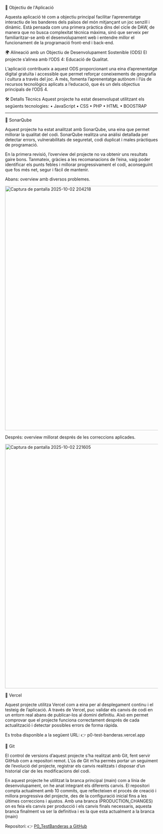 🧩 Objectiu de l'Aplicació

Aquesta aplicació té com a objectiu principal facilitar l’aprenentatge interactiu de les banderes dels països del món mitjançant un joc senzill i dinàmic. Està pensada com una primera pràctica dins del cicle de DAW, de manera que no busca complexitat tècnica màxima, sinó que serveix per familiaritzar-se amb el desenvolupament web i entendre millor el funcionament de la programació front-end i back-end.




🌍 Alineació amb un Objectiu de Desenvolupament Sostenible (ODS)
El projecte s’alinea amb l’ODS 4: Educació de Qualitat.

L’aplicació contribueix a aquest ODS proporcionant una eina d’aprenentatge digital gratuïta i accessible que permet reforçar coneixements de geografia i cultura a través del joc. A més, fomenta l’aprenentatge autònom i l’ús de recursos tecnològics aplicats a l’educació, que és un dels objectius principals de l’ODS 4.




🛠️ Detalls Tècnics
Aquest projecte ha estat desenvolupat utilitzant els següents tecnologies:
• JavaScript
• CSS
• PHP
• HTML
• BOOSTRAP



-------

🔎 SonarQube

Aquest projecte ha estat analitzat amb SonarQube, una eina que permet millorar la qualitat del codi.
SonarQube realitza una anàlisi detallada per detectar errors, vulnerabilitats de seguretat, codi duplicat i males pràctiques de programació.

En la primera revisió, l’overview del projecte no va obtenir uns resultats gaire bons.
Tanmateix, gràcies a les recomanacions de l’eina, vaig poder identificar els punts febles i millorar progressivament el codi, aconseguint que fos més net, segur i fàcil de mantenir.

Abans: overview amb diversos problemes.

<img width="1100" height="806" alt="Captura de pantalla 2025-10-02 204218" src="https://github.com/user-attachments/assets/e084c639-1c5d-40f6-9863-cd8077f72ce2" />


Després: overview millorat després de les correccions aplicades.

<img width="1100" height="806" alt="Captura de pantalla 2025-10-02 221605" src="https://github.com/user-attachments/assets/cdf712f5-c7e8-4006-aab4-d8bddf127584" />



🚀 Vercel

Aquest projecte utilitza Vercel com a eina per al desplegament continu i el testeig de l’aplicació.
A través de Vercel, puc validar els canvis de codi en un entorn real abans de publicar-los al domini definitiu. Això em permet comprovar que el projecte funciona correctament després de cada actualització i detectar possibles errors de forma ràpida.

Es troba disponible a la següent URL:
👉 p0-test-banderas.vercel.app



🌱 Git

El control de versions d’aquest projecte s’ha realitzat amb Git, fent servir GitHub com a repositori remot.
L’ús de Git m’ha permès portar un seguiment de l’evolució del projecte, registrar els canvis realitzats i disposar d’un historial clar de les modificacions del codi.

En aquest projecte he utilitzat la branca principal (main) com a línia de desenvolupament, on he anat integrant els diferents canvis.
El repositori compta actualment amb 10 commits, que reflecteixen el procés de creació i millora progressiva del projecte, des de la configuració inicial fins a les últimes correccions i ajustos.
Amb una branca (PRODUCTION_CHANGES) on es feia els canvis per producció i els canvis finals necessaris, aquesta branca finalment va ser la definitiva i es la que esta actualment a la branca (main)

Repositori: 👉 [P0_TestBanderas a GitHub](https://github.com/a23edstorcev/P0_TestBanderas)
